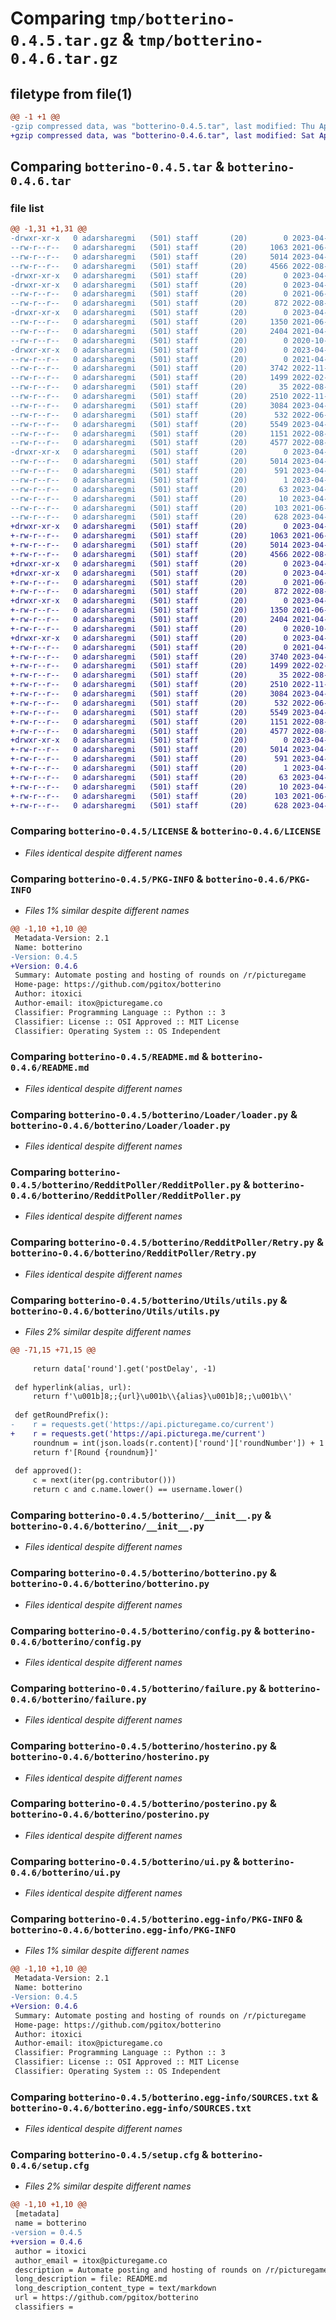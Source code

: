 # Comparing `tmp/botterino-0.4.5.tar.gz` & `tmp/botterino-0.4.6.tar.gz`

## filetype from file(1)

```diff
@@ -1 +1 @@
-gzip compressed data, was "botterino-0.4.5.tar", last modified: Thu Apr  6 08:20:57 2023, max compression
+gzip compressed data, was "botterino-0.4.6.tar", last modified: Sat Apr 22 20:12:07 2023, max compression
```

## Comparing `botterino-0.4.5.tar` & `botterino-0.4.6.tar`

### file list

```diff
@@ -1,31 +1,31 @@
-drwxr-xr-x   0 adarsharegmi   (501) staff       (20)        0 2023-04-06 08:20:57.916723 botterino-0.4.5/
--rw-r--r--   0 adarsharegmi   (501) staff       (20)     1063 2021-06-10 02:59:26.000000 botterino-0.4.5/LICENSE
--rw-r--r--   0 adarsharegmi   (501) staff       (20)     5014 2023-04-06 08:20:57.916934 botterino-0.4.5/PKG-INFO
--rw-r--r--   0 adarsharegmi   (501) staff       (20)     4566 2022-08-30 05:36:56.000000 botterino-0.4.5/README.md
-drwxr-xr-x   0 adarsharegmi   (501) staff       (20)        0 2023-04-06 08:20:57.904776 botterino-0.4.5/botterino/
-drwxr-xr-x   0 adarsharegmi   (501) staff       (20)        0 2023-04-06 08:20:57.910010 botterino-0.4.5/botterino/Loader/
--rw-r--r--   0 adarsharegmi   (501) staff       (20)        0 2021-06-17 04:44:47.000000 botterino-0.4.5/botterino/Loader/__init__.py
--rw-r--r--   0 adarsharegmi   (501) staff       (20)      872 2022-08-14 01:33:23.000000 botterino-0.4.5/botterino/Loader/loader.py
-drwxr-xr-x   0 adarsharegmi   (501) staff       (20)        0 2023-04-06 08:20:57.914909 botterino-0.4.5/botterino/RedditPoller/
--rw-r--r--   0 adarsharegmi   (501) staff       (20)     1350 2021-06-10 06:21:42.000000 botterino-0.4.5/botterino/RedditPoller/RedditPoller.py
--rw-r--r--   0 adarsharegmi   (501) staff       (20)     2404 2021-04-17 04:06:11.000000 botterino-0.4.5/botterino/RedditPoller/Retry.py
--rw-r--r--   0 adarsharegmi   (501) staff       (20)        0 2020-10-17 08:27:10.000000 botterino-0.4.5/botterino/RedditPoller/__init__.py
-drwxr-xr-x   0 adarsharegmi   (501) staff       (20)        0 2023-04-06 08:20:57.915904 botterino-0.4.5/botterino/Utils/
--rw-r--r--   0 adarsharegmi   (501) staff       (20)        0 2021-04-08 15:21:02.000000 botterino-0.4.5/botterino/Utils/__init__.py
--rw-r--r--   0 adarsharegmi   (501) staff       (20)     3742 2022-11-02 21:18:24.000000 botterino-0.4.5/botterino/Utils/utils.py
--rw-r--r--   0 adarsharegmi   (501) staff       (20)     1499 2022-02-14 00:45:23.000000 botterino-0.4.5/botterino/__init__.py
--rw-r--r--   0 adarsharegmi   (501) staff       (20)       35 2022-08-30 04:36:07.000000 botterino-0.4.5/botterino/__main__.py
--rw-r--r--   0 adarsharegmi   (501) staff       (20)     2510 2022-11-02 21:19:09.000000 botterino-0.4.5/botterino/botterino.py
--rw-r--r--   0 adarsharegmi   (501) staff       (20)     3084 2023-04-06 08:15:56.000000 botterino-0.4.5/botterino/config.py
--rw-r--r--   0 adarsharegmi   (501) staff       (20)      532 2022-06-06 01:25:42.000000 botterino-0.4.5/botterino/failure.py
--rw-r--r--   0 adarsharegmi   (501) staff       (20)     5549 2023-04-06 08:18:19.000000 botterino-0.4.5/botterino/hosterino.py
--rw-r--r--   0 adarsharegmi   (501) staff       (20)     1151 2022-08-14 00:54:21.000000 botterino-0.4.5/botterino/posterino.py
--rw-r--r--   0 adarsharegmi   (501) staff       (20)     4577 2022-08-30 05:57:18.000000 botterino-0.4.5/botterino/ui.py
-drwxr-xr-x   0 adarsharegmi   (501) staff       (20)        0 2023-04-06 08:20:57.909285 botterino-0.4.5/botterino.egg-info/
--rw-r--r--   0 adarsharegmi   (501) staff       (20)     5014 2023-04-06 08:20:57.000000 botterino-0.4.5/botterino.egg-info/PKG-INFO
--rw-r--r--   0 adarsharegmi   (501) staff       (20)      591 2023-04-06 08:20:57.000000 botterino-0.4.5/botterino.egg-info/SOURCES.txt
--rw-r--r--   0 adarsharegmi   (501) staff       (20)        1 2023-04-06 08:20:57.000000 botterino-0.4.5/botterino.egg-info/dependency_links.txt
--rw-r--r--   0 adarsharegmi   (501) staff       (20)       63 2023-04-06 08:20:57.000000 botterino-0.4.5/botterino.egg-info/requires.txt
--rw-r--r--   0 adarsharegmi   (501) staff       (20)       10 2023-04-06 08:20:57.000000 botterino-0.4.5/botterino.egg-info/top_level.txt
--rw-r--r--   0 adarsharegmi   (501) staff       (20)      103 2021-06-10 03:23:33.000000 botterino-0.4.5/pyproject.toml
--rw-r--r--   0 adarsharegmi   (501) staff       (20)      628 2023-04-06 08:20:57.917733 botterino-0.4.5/setup.cfg
+drwxr-xr-x   0 adarsharegmi   (501) staff       (20)        0 2023-04-22 20:12:07.281185 botterino-0.4.6/
+-rw-r--r--   0 adarsharegmi   (501) staff       (20)     1063 2021-06-10 02:59:26.000000 botterino-0.4.6/LICENSE
+-rw-r--r--   0 adarsharegmi   (501) staff       (20)     5014 2023-04-22 20:12:07.281531 botterino-0.4.6/PKG-INFO
+-rw-r--r--   0 adarsharegmi   (501) staff       (20)     4566 2022-08-30 05:36:56.000000 botterino-0.4.6/README.md
+drwxr-xr-x   0 adarsharegmi   (501) staff       (20)        0 2023-04-22 20:12:07.262874 botterino-0.4.6/botterino/
+drwxr-xr-x   0 adarsharegmi   (501) staff       (20)        0 2023-04-22 20:12:07.271298 botterino-0.4.6/botterino/Loader/
+-rw-r--r--   0 adarsharegmi   (501) staff       (20)        0 2021-06-17 04:44:47.000000 botterino-0.4.6/botterino/Loader/__init__.py
+-rw-r--r--   0 adarsharegmi   (501) staff       (20)      872 2022-08-14 01:33:23.000000 botterino-0.4.6/botterino/Loader/loader.py
+drwxr-xr-x   0 adarsharegmi   (501) staff       (20)        0 2023-04-22 20:12:07.278623 botterino-0.4.6/botterino/RedditPoller/
+-rw-r--r--   0 adarsharegmi   (501) staff       (20)     1350 2021-06-10 06:21:42.000000 botterino-0.4.6/botterino/RedditPoller/RedditPoller.py
+-rw-r--r--   0 adarsharegmi   (501) staff       (20)     2404 2021-04-17 04:06:11.000000 botterino-0.4.6/botterino/RedditPoller/Retry.py
+-rw-r--r--   0 adarsharegmi   (501) staff       (20)        0 2020-10-17 08:27:10.000000 botterino-0.4.6/botterino/RedditPoller/__init__.py
+drwxr-xr-x   0 adarsharegmi   (501) staff       (20)        0 2023-04-22 20:12:07.280576 botterino-0.4.6/botterino/Utils/
+-rw-r--r--   0 adarsharegmi   (501) staff       (20)        0 2021-04-08 15:21:02.000000 botterino-0.4.6/botterino/Utils/__init__.py
+-rw-r--r--   0 adarsharegmi   (501) staff       (20)     3740 2023-04-22 20:09:11.000000 botterino-0.4.6/botterino/Utils/utils.py
+-rw-r--r--   0 adarsharegmi   (501) staff       (20)     1499 2022-02-14 00:45:23.000000 botterino-0.4.6/botterino/__init__.py
+-rw-r--r--   0 adarsharegmi   (501) staff       (20)       35 2022-08-30 04:36:07.000000 botterino-0.4.6/botterino/__main__.py
+-rw-r--r--   0 adarsharegmi   (501) staff       (20)     2510 2022-11-02 21:19:09.000000 botterino-0.4.6/botterino/botterino.py
+-rw-r--r--   0 adarsharegmi   (501) staff       (20)     3084 2023-04-06 08:15:56.000000 botterino-0.4.6/botterino/config.py
+-rw-r--r--   0 adarsharegmi   (501) staff       (20)      532 2022-06-06 01:25:42.000000 botterino-0.4.6/botterino/failure.py
+-rw-r--r--   0 adarsharegmi   (501) staff       (20)     5549 2023-04-06 08:18:19.000000 botterino-0.4.6/botterino/hosterino.py
+-rw-r--r--   0 adarsharegmi   (501) staff       (20)     1151 2022-08-14 00:54:21.000000 botterino-0.4.6/botterino/posterino.py
+-rw-r--r--   0 adarsharegmi   (501) staff       (20)     4577 2022-08-30 05:57:18.000000 botterino-0.4.6/botterino/ui.py
+drwxr-xr-x   0 adarsharegmi   (501) staff       (20)        0 2023-04-22 20:12:07.268825 botterino-0.4.6/botterino.egg-info/
+-rw-r--r--   0 adarsharegmi   (501) staff       (20)     5014 2023-04-22 20:12:07.000000 botterino-0.4.6/botterino.egg-info/PKG-INFO
+-rw-r--r--   0 adarsharegmi   (501) staff       (20)      591 2023-04-22 20:12:07.000000 botterino-0.4.6/botterino.egg-info/SOURCES.txt
+-rw-r--r--   0 adarsharegmi   (501) staff       (20)        1 2023-04-22 20:12:07.000000 botterino-0.4.6/botterino.egg-info/dependency_links.txt
+-rw-r--r--   0 adarsharegmi   (501) staff       (20)       63 2023-04-22 20:12:07.000000 botterino-0.4.6/botterino.egg-info/requires.txt
+-rw-r--r--   0 adarsharegmi   (501) staff       (20)       10 2023-04-22 20:12:07.000000 botterino-0.4.6/botterino.egg-info/top_level.txt
+-rw-r--r--   0 adarsharegmi   (501) staff       (20)      103 2021-06-10 03:23:33.000000 botterino-0.4.6/pyproject.toml
+-rw-r--r--   0 adarsharegmi   (501) staff       (20)      628 2023-04-22 20:12:07.283027 botterino-0.4.6/setup.cfg
```

### Comparing `botterino-0.4.5/LICENSE` & `botterino-0.4.6/LICENSE`

 * *Files identical despite different names*

### Comparing `botterino-0.4.5/PKG-INFO` & `botterino-0.4.6/PKG-INFO`

 * *Files 1% similar despite different names*

```diff
@@ -1,10 +1,10 @@
 Metadata-Version: 2.1
 Name: botterino
-Version: 0.4.5
+Version: 0.4.6
 Summary: Automate posting and hosting of rounds on /r/picturegame
 Home-page: https://github.com/pgitox/botterino
 Author: itoxici
 Author-email: itox@picturegame.co
 Classifier: Programming Language :: Python :: 3
 Classifier: License :: OSI Approved :: MIT License
 Classifier: Operating System :: OS Independent
```

### Comparing `botterino-0.4.5/README.md` & `botterino-0.4.6/README.md`

 * *Files identical despite different names*

### Comparing `botterino-0.4.5/botterino/Loader/loader.py` & `botterino-0.4.6/botterino/Loader/loader.py`

 * *Files identical despite different names*

### Comparing `botterino-0.4.5/botterino/RedditPoller/RedditPoller.py` & `botterino-0.4.6/botterino/RedditPoller/RedditPoller.py`

 * *Files identical despite different names*

### Comparing `botterino-0.4.5/botterino/RedditPoller/Retry.py` & `botterino-0.4.6/botterino/RedditPoller/Retry.py`

 * *Files identical despite different names*

### Comparing `botterino-0.4.5/botterino/Utils/utils.py` & `botterino-0.4.6/botterino/Utils/utils.py`

 * *Files 2% similar despite different names*

```diff
@@ -71,15 +71,15 @@
 
     return data['round'].get('postDelay', -1)
 
 def hyperlink(alias, url):
     return f'\u001b]8;;{url}\u001b\\{alias}\u001b]8;;\u001b\\'
 
 def getRoundPrefix():
-    r = requests.get('https://api.picturegame.co/current')
+    r = requests.get('https://api.picturega.me/current')
     roundnum = int(json.loads(r.content)['round']['roundNumber']) + 1
     return f'[Round {roundnum}]'
 
 def approved():
     c = next(iter(pg.contributor()))
     return c and c.name.lower() == username.lower()
```

### Comparing `botterino-0.4.5/botterino/__init__.py` & `botterino-0.4.6/botterino/__init__.py`

 * *Files identical despite different names*

### Comparing `botterino-0.4.5/botterino/botterino.py` & `botterino-0.4.6/botterino/botterino.py`

 * *Files identical despite different names*

### Comparing `botterino-0.4.5/botterino/config.py` & `botterino-0.4.6/botterino/config.py`

 * *Files identical despite different names*

### Comparing `botterino-0.4.5/botterino/failure.py` & `botterino-0.4.6/botterino/failure.py`

 * *Files identical despite different names*

### Comparing `botterino-0.4.5/botterino/hosterino.py` & `botterino-0.4.6/botterino/hosterino.py`

 * *Files identical despite different names*

### Comparing `botterino-0.4.5/botterino/posterino.py` & `botterino-0.4.6/botterino/posterino.py`

 * *Files identical despite different names*

### Comparing `botterino-0.4.5/botterino/ui.py` & `botterino-0.4.6/botterino/ui.py`

 * *Files identical despite different names*

### Comparing `botterino-0.4.5/botterino.egg-info/PKG-INFO` & `botterino-0.4.6/botterino.egg-info/PKG-INFO`

 * *Files 1% similar despite different names*

```diff
@@ -1,10 +1,10 @@
 Metadata-Version: 2.1
 Name: botterino
-Version: 0.4.5
+Version: 0.4.6
 Summary: Automate posting and hosting of rounds on /r/picturegame
 Home-page: https://github.com/pgitox/botterino
 Author: itoxici
 Author-email: itox@picturegame.co
 Classifier: Programming Language :: Python :: 3
 Classifier: License :: OSI Approved :: MIT License
 Classifier: Operating System :: OS Independent
```

### Comparing `botterino-0.4.5/botterino.egg-info/SOURCES.txt` & `botterino-0.4.6/botterino.egg-info/SOURCES.txt`

 * *Files identical despite different names*

### Comparing `botterino-0.4.5/setup.cfg` & `botterino-0.4.6/setup.cfg`

 * *Files 2% similar despite different names*

```diff
@@ -1,10 +1,10 @@
 [metadata]
 name = botterino
-version = 0.4.5
+version = 0.4.6
 author = itoxici
 author_email = itox@picturegame.co
 description = Automate posting and hosting of rounds on /r/picturegame
 long_description = file: README.md
 long_description_content_type = text/markdown
 url = https://github.com/pgitox/botterino
 classifiers =
```

